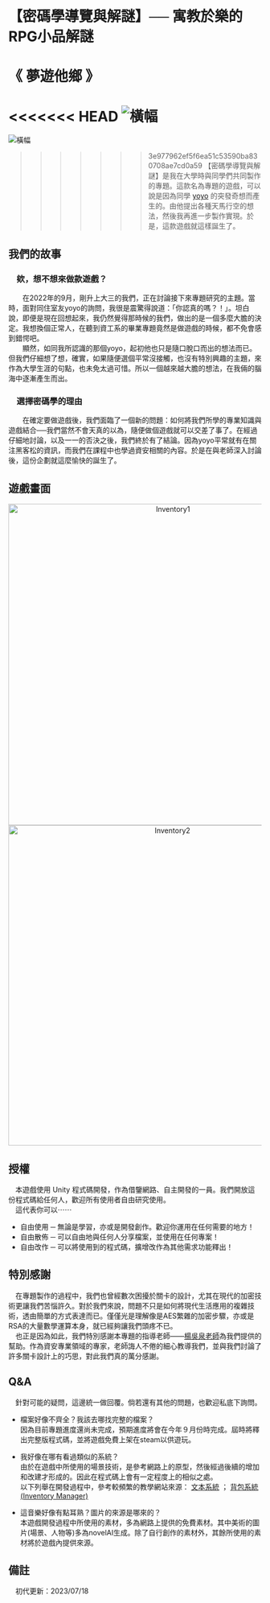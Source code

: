 # 【密碼學導覽與解謎】── 寓教於樂的RPG小品解謎
#                《 夢遊他鄉 》
<<<<<<< HEAD
![橫幅]()
=======
![橫幅](https://github.com/DremeSky/Cryptology-Tour-and-Enigma-Solving/assets/114667055/f91d1edc-7b74-4562-ad73-73103f8562af>)
>>>>>>> 3e977962ef5f6ea51c53590ba830708ae7cd0a59
【密碼學導覽與解謎】是我在大學時與同學們共同製作的專題。這款名為專題的遊戲，可以說是因為同學 [yoyo](https://github.com/oydoubleyo) 的突發奇想而產生的。由他提出各種天馬行空的想法，然後我再進一步製作實現。於是，這款遊戲就這樣誕生了。


## 我們的故事
### 　欸，想不想來做款遊戲？
　　在2022年的9月，剛升上大三的我們，正在討論接下來專題研究的主題。當時，面對同住室友yoyo的詢問，我很是震驚得說道：「你認真的嗎？！」。坦白說，即便是現在回想起來，我仍然覺得那時候的我們，做出的是一個多麼大膽的決定。我想換個正常人，在聽到資工系的畢業專題竟然是做遊戲的時候，都不免會感到錯愕吧。
\
　　顯然，如同我所認識的那個yoyo，起初他也只是隨口脫口而出的想法而已。但我們仔細想了想，確實，如果隨便選個平常沒接觸，也沒有特別興趣的主題，來作為大學生涯的句點，也未免太過可惜。所以一個越來越大膽的想法，在我倆的腦海中逐漸產生而出。

### 　選擇密碼學的理由
　　在確定要做遊戲後，我們面臨了一個新的問題：如何將我們所學的專業知識與遊戲結合──我們當然不會天真的以為，隨便做個遊戲就可以交差了事了。在經過仔細地討論，以及一一的否決之後，我們終於有了結論。因為yoyo平常就有在關注黑客松的資訊，而我們在課程中也學過資安相關的內容。於是在與老師深入討論後，這份企劃就這麼愉快的誕生了。


## 遊戲畫面
<div align=center>
  <img width="639" alt="Inventory1" src="https://github.com/DremeSky/Cryptology-Tour-and-Enigma-Solving/assets/114667055/74116fae-8c95-465c-a61f-4d887a98e228">
  <img width="637" alt="Inventory2" src="https://github.com/DremeSky/Cryptology-Tour-and-Enigma-Solving/assets/114667055/8597a425-d82a-43f8-875b-4213bb7a0735">
</div>


## 授權
　本遊戲使用 Unity 程式碼開發，作為借鑒網路、自主開發的一員。我們開放這份程式碼給任何人，歡迎所有使用者自由研究使用。
　\
　這代表你可以⋯⋯
- 自由使用 ─ 無論是學習，亦或是開發創作。歡迎你運用在任何需要的地方！
- 自由散佈 ─ 可以自由地與任何人分享檔案，並使用在任何專案！
- 自由改作 ─ 可以將使用到的程式碼，擴增改作為其他需求功能釋出！


## 特別感謝
　在專題製作的過程中，我們也曾經數次困擾於關卡的設計，尤其在現代的加密技術更讓我們苦惱許久。對於我們來說，問題不只是如何將現代生活應用的複雜技術，透由簡單的方式表達而已。僅僅光是理解像是AES繁雜的加密步驟，亦或是RSA的大量數學運算本身，就已經夠讓我們頭疼不已。
\
　也正是因為如此，我們特別感謝本專題的指導老師——[楊吳泉老師](https://sites.google.com/view/isuie01/%E5%90%88%E8%81%98%E5%B8%AB%E8%B3%87/%E6%A5%8A%E5%90%B3%E6%B3%89-%E5%89%AF%E6%95%99%E6%8E%88)為我們提供的幫助。作為資安專業領域的專家，老師誨人不倦的細心教導我們，並與我們討論了許多關卡設計上的巧思，對此我們真的萬分感謝。

## Q&A
　針對可能的疑問，這邊統一做回覆。倘若還有其他的問題，也歡迎私底下詢問。

- 檔案好像不齊全？我該去哪找完整的檔案？
　<br>因為目前專題進度還尚未完成，預期進度將會在今年９月份時完成。屆時將釋出完整版程式碼，並將遊戲免費上架在steam以供遊玩。

- 我好像在哪有看過類似的系統？
　<br>由於在遊戲中所使用的場景技術，是參考網路上的原型，然後經過後續的增加和改建才形成的。因此在程式碼上會有一定程度上的相似之處。
　<br>以下列舉在開發過程中，參考較頻繁的教學網站來源：
[文本系統](https://www.youtube.com/watch?v=33XDR6E5W7g&list=PL6_cpWr0PK5w086Tm_9uyxky63xQWW6jU&ab_channel=ADworks)
 ； 
[背包系統(Inventory Manager)](https://www.youtube.com/watch?v=WHkTz14bV3s&list=PL_Pb2I110MfEYrG9JRN3R7QYRqRl6hMCc&index=1&ab_channel=MStudio)

- 這音樂好像有點耳熟？圖片的來源是哪來的？
　<br>本遊戲開發過程中所使用的素材，多為網路上提供的免費素材。其中美術的圖片(場景、人物等)多為novelAI生成。除了自行創作的素材外，其餘所使用的素材將於遊戲內提供來源。


## 備註
　初代更新：2023/07/18


